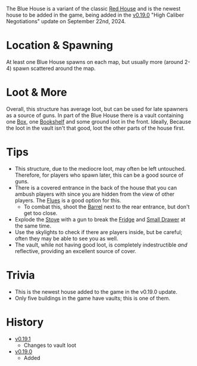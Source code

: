 The Blue House is a variant of the classic [Red House](/buildings/red_house) and is the newest house to be added in the game, being added in the [v0.19.0](https://github.com/HasangerGames/suroi/releases/tag/v0.19.0) "High Caliber Negotiations" update on September 22nd, 2024.
# Location & Spawning

At least one Blue House spawns on each map, but usually more (around 2-4) spawn scattered around the map.

# Loot & More
Overall, this structure has average loot, but can be used for late spawners as a source of guns. 
In part of the Blue House there is a vault containing one [Box](/obstacles/box), one [Bookshelf](/obstacles/bookshelf) and some ground loot in the front. Ideally, Because the loot in the vault isn't that good, loot the other parts of the house first. 
 # Tips
- This structure, due to the mediocre loot, may often be left untouched. Therefore, for players who spawn later, this can be a good source of guns.
- There is a covered entrance in the back of the house that you can ambush players with since you are hidden from the view of other players. The [Flues](/guns/flues) is a good option for this. 
  - To combat this, shoot the [Barrel](/obstacles/barrel) next to the rear entrance, but don't get too close. 
- Explode the [Stove](/obstacles/stove) with a gun to break the [Fridge](/obstacles/fridge) and [Small Drawer](/obstacles/small_drawer) at the same time.
- Use the skylights to check if there are players inside, but be careful; often they may be able to see you as well. 
- The vault, while not having good loot, is completely indestructible *and* reflective, providing an excellent source of cover.
 # Trivia
 - This is the newest house added to the game in the v0.19.0 update. 
 - Only five buildings in the game have vaults; this is one of them.
# History
- [v0.19.1](https://github.com/HasangerGames/suroi/releases/tag/v0.19.1)
  - Changes to vault loot
- [v0.19.0](https://github.com/HasangerGames/suroi/releases/tag/v0.19.0)
  - Added

